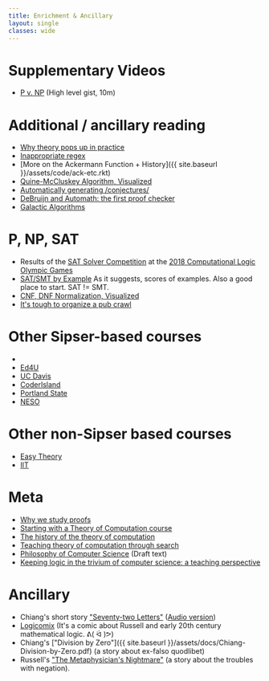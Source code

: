```yaml
---
title: Enrichment & Ancillary
layout: single
classes: wide
---
```


# Supplementary Videos


- [P v. NP](https://www.youtube.com/watch?v=YX40hbAHx3s) (High level gist, 10m)



# Additional / ancillary reading


- [Why theory pops up in practice](https://twitter.com/__phantomderp/status/1406334623408402441?s=20)
- [Inappropriate regex](https://stackoverflow.com/a/1732454/)
- [More on the Ackermann Function + History]({{ site.baseurl }}/assets/code/ack-etc.rkt)
- [Quine-McCluskey Algorithm, Visualized](https://www.mathematik.uni-marburg.de/~thormae/lectures/ti1/code/qmc/)
- [Automatically generating /conjectures/](https://www.nature.com/articles/s41586-021-03229-4)
- [DeBruijn and Automath: the first proof checker](https://pure.tue.nl/ws/files/3614142/372812914182296.pdf)
- [Galactic Algorithms](https://en.wikipedia.org/wiki/Galactic_algorithm)

# P, NP, SAT
- Results of the [SAT Solver Competition](http://hdl.handle.net/10138/237063) at the [2018 Computational Logic Olympic Games](https://www.labri.fr/perso/lsimon/flog2018/)
- [SAT/SMT by Example](https://sat-smt.codes/SAT_SMT_by_example.pdf) As it suggests, scores of examples. Also a good place to start. SAT != SMT. 
- [CNF, DNF Normalization, Visualized](https://www.mathematik.uni-marburg.de/~thormae/lectures/ti1/code/normalform/index.html)
- [It's tough to organize a pub crawl](http://www.math.uwaterloo.ca/tsp/pubs/)

# Other Sipser-based courses
- 
- [Ed4U](https://www.youtube.com/watch?v=dCiZZiqVv9w&list=PLrjkTql3jnm_TWSXXvWX1_jX-L6f1QJSx)
- [UC Davis](https://www.youtube.com/watch?v=7w_hO_1sPuA&list=PL_w_qWAQZtAYRxrBXDwlSGo5tgm7bXJqW)
- [CoderIsland](https://www.youtube.com/watch?v=HyUK5RAJg1c&list=PL601FC994BDD963E4)
- [Portland State](https://www.youtube.com/watch?v=TOsMcgIK95k&list=PLbtzT1TYeoMjNOGEiaRmm_vMIwUAidnQz)
- [NESO](https://www.youtube.com/watch?v=58N2N7zJGrQ&list=PLBlnK6fEyqRgp46KUv4ZY69yXmpwKOIev)
 
# Other non-Sipser based courses
- [Easy Theory](https://www.youtube.com/c/EasyTheory/playlists)
- [IIT](https://www.youtube.com/playlist?list=PLbMVogVj5nJSd25WnSU144ZyGmsqjuKr3)

# Meta 

- [Why we study proofs](http://people.math.sc.edu/cooper/proofs.pdf)
- [Starting with a Theory of Computation course](https://dl.acm.org/doi/10.1145/122413.122415)
- [The history of the theory of computation](https://cacm.acm.org/magazines/2014/1/170862-actually-turing-did-not-invent-the-computer/fulltext)
- [Teaching theory of computation through search](https://dl.acm.org/doi/pdf/10.1145/3382036)
- [Philosophy of Computer Science](https://cse.buffalo.edu/~rapaport/Papers/phics.pdf) (Draft text)
- [Keeping logic in the trivium of computer science: a teaching perspective](https://link.springer.com/article/10.1007/s10703-017-0301-z)

# Ancillary

- Chiang's short story ["Seventy-two Letters"](https://ia802706.us.archive.org/33/items/TedChiangSeventyTwoLetters/Ted_Chiang_72_Letters.pdf) ([Audio version](https://archive.org/details/TedChiangSeventyTwoLetters))
- [Logicomix](https://en.wikipedia.org/wiki/Logicomix) (It's a comic about Russell and early 20th century mathematical logic. ᕕ( ᐛ )ᕗ) 
- Chiang's ["Division by Zero"]({{ site.baseurl }}/assets/docs/Chiang-Division-by-Zero.pdf) (a story about ex-falso quodlibet)
- Russell's ["The Metaphysician's Nightmare"](http://www.naturalthinker.net/trl/texts/Russell,Bertrand/Philosophy/Russell,%20Bertrand%20-%20The%20Metaphysician%27s%20Nightmare.pdf) (a story about the troubles with negation).



